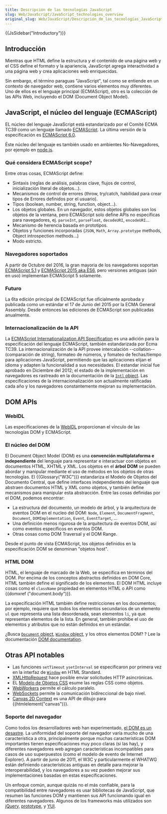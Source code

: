 ```yaml
---
title: Descripción de las tecnologías JavaScript
slug: Web/JavaScript/JavaScript_technologies_overview
original_slug: Web/JavaScript/Descripción_de_las_tecnologías_JavaScript
---
```


{{JsSidebar("Introductory")}}

## Introducción

Mientras que HTML define la estructura y el contenido de una página web y el CSS define el formato y la apariencia, JavaScript agrega interactividad a una página web y crea aplicaciones web enriquecidas.

Sin embargo, el término paraguas "JavaScript", tal como se entiende en un contexto de navegador web, contiene varios elementos muy diferentes. Uno de ellos es el lenguaje principal (ECMAScript), otro es la colección de las APIs Web, incluyendo el DOM (Document Object Model).

## JavaScript, el núcleo del lenguaje (ECMAScript)

EL núcleo del lenguaje JavaScript está estandarizado por el Comité ECMA TC39 como un lenguaje llamado [ECMAScript](/es/docs/JavaScript/Language_Resources). La última versión de la especificación es [ECMAScript 6.0](http://www.ecma-international.org/ecma-262/6.0/).

Éste núcleo del lenguaje es también usado en ambientes No-Navegadores, por ejemplo en [node.js](http://nodejs.org/).

### Qué considera ECMAScript scope?

Entre otras cosas, ECMAScript define:

- Sintaxis (reglas de análisis, palabras clave, flujos de control, inicialización literal de objetos...).
- Mecanismos de control de errores (throw, try/catch, habilidad para crear tipos de Errores definidos por el usuario).
- Tipos (boolean, number, string, function, object...).
- Los objetos globales. En un navegador, estos objetos globales son los objetos de la ventana, pero ECMAScript solo define APIs no especificas para navegadores, ej. `parseInt`, `parseFloat`, `decodeURI`, `encodeURI`...
- Mecanismo de herencia basada en prototipos.
- Objetos y funciones incorporadas (`JSON`, `Math`, `Array.prototype` methods, Object introspection methods...)
- Modo estricto.

### Navegadores soportados

A partir de Octubre del 2016, la gran mayoria de los navegadores soportan [ECMAScript 5.1](/es/docs/Web/JavaScript/New_in_JavaScript/ECMAScript_5_support_in_Mozilla) y [ECMAScript 2015 aka ES6](/es/docs/Web/JavaScript/New_in_JavaScript/ECMAScript_6_support_in_Mozilla), pero versiones antiguas (aún en uso) implementan ECMAScript 5 solamente.

### Futuro

La 6ta edición principal de ECMAScript fue oficialmente aprobada y publicada como un estándar el 17 de Junio del 2015 por la ECMA General Assembly. Desde entonces las ediciones de ECMAScript son publicadas anualmente.

### Internacionalización de la API

La [ECMAScript Internationalization API Specification](http://ecma-international.org/ecma-402/1.0/) es una adición para la especificación del lenguaje ECMAScript, también estandarizada por Ecma TC39. La internacionalización de la API provee intercalación --collation-- (comparación de string), formateo de números, y fomateo de fechas/tiempo para aplicaciones JavaScript, permitiendo que las aplicaciones elijan el idioma y adapten la funcionalidad a sus necesidades. El estandar inicial fue aprobado en Diciembre del 2012; el estado de la implementación en navegadores es rastreado en la documentación de la [`Intl` object](/es/docs/JavaScript/Reference/Global_Objects/Intl). Las especificaciones de la internacionalización son actualmente ratificadas cada año y los navegadores constantemente mejoran su implementación.

## DOM APIs

### WebIDL

Las especificaciones de la [WebIDL](http://www.w3.org/TR/WebIDL/) proporcionan el vínculo de las tecnologías DOM y ECMAScript.

### El núcleo del DOM

El Document Object Model (DOM) es una **convención multiplataforma e independiente** del lenguaje para representar e interactuar con objetos en documentos HTML, XHTML y XML. Los objetos en el **árbol DOM** se pueden abordar y manipular mediante el uso de métodos en los objetos de otras tecnologías. El {{Glossary("W3C")}} estandariza el Modelo de Objetos del Documento Central, que define interfaces independientes del lenguaje que abstraen documentos HTML y XML como objetos, y también define mecanismos para manipular esta abstracción. Entre las cosas definidas por el DOM, podemos encontrar:

- La estructura del documento, un modelo de árbol, y la arquitectura de eventos DOM en el nucleo del DOM: `Node`, `Element`, `DocumentFragment`, `Document`, `DOMImplementation`, `Event`, `EventTarget`, …
- Una definición menos rigurosa de la arquitectura de eventos DOM, así como eventos específicos en eventos DOM.
- Otras cosas como DOM Traversal y el DOM Range.

Desde el punto de vista ECMAScript, los objetos definidos en la especificación DOM se denominan "objetos host".

### HTML DOM

HTML, el lenguaje de marcado de la Web, se especifica en términos del DOM. Por encima de los conceptos abstractos definidos en DOM Core, HTML también define el significado de los elementos. El DOM HTML incluye cosas como el `className` propiedad en elementos HTML o API como {{domxref ("document.body")}}.

La especificación HTML también define restricciones en los documentos; por ejemplo, requiere que todos los elementos secundarios de un elemento `ul` que representa una lista desordenada, sean elementos `li`, ya que representan elementos de la lista. En general, también prohíbe el uso de elementos y atributos que no están definidos en un estándar.

¿Busca [`Document` object](/es/docs/DOM/document), [`Window` object](/es/docs/DOM/window), y los otros elementos DOM? ? Lee la documentación [DOM documentation](/es/docs/Web/API/Document_Object_Model).

## Otras API notables

- Las funciones `setTimeout` `ysetInterval` se especificaron por primera vez en la interfaz de [`Window`](http://www.whatwg.org/html/#window) en HTML Standard.
- [XMLHttpRequest](https://dvcs.w3.org/hg/xhr/raw-file/tip/Overview.html) hace posible enviar solicitudes HTTP asincrónicas.
- EL [Modelo de Objetos CSS](http://dev.w3.org/csswg/cssom/) esume las reglas CSS como objetos.
- [WebWorkers](http://www.whatwg.org/specs/web-workers/current-work/) permite el cálculo paralelo.
- [WebSockets](http://www.whatwg.org/C/#network) permite la comunicación bidireccional de bajo nivel.
- [Canvas 2D Context](http://www.whatwg.org/html/#2dcontext) es una API de dibujo para {{htmlelement("canvas")}}.

### Soporte del navegador

Como todos los desarrolladores web han experimentado, [el DOM es un desastre](http://ejohn.org/blog/the-dom-is-a-mess/). La uniformidad del soporte del navegador varía mucho de una característica a otra, principalmente porque muchas características DOM importantes tienen especificaciones muy poco claras (si las hay), y diferentes navegadores web agregan características incompatibles para casos de uso superpuestos (como el modelo de evento de Internet Explorer). A partir de junio de 2011, el W3C y particularmente el WHATWG están definiendo características antiguas en detalle para mejorar la interoperabilidad, y los navegadores a su vez pueden mejorar sus implementaciones basadas en estas especificaciones.

Un enfoque común, aunque quizás no el más confiable, para la compatibilidad entre navegadores es usar bibliotecas de JavaScript, que resumen las funciones DOM y mantienen sus API funcionando igual en diferentes navegadores. Algunos de los frameworks más utilizados son [jQuery](http://jquery.com/), [prototype](http://www.prototypejs.org/), y [YUI](http://developer.yahoo.com/yui/).
